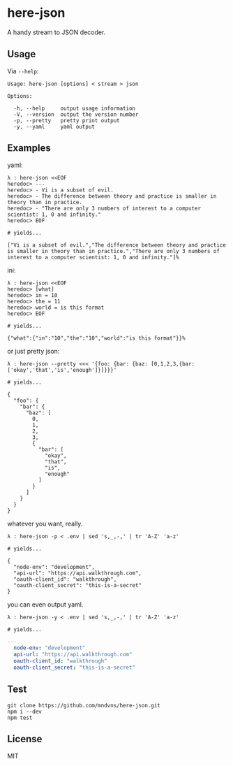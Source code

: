 # here-json

A handy stream to JSON decoder.

## Usage

Via `--help`:

    Usage: here-json [options] < stream > json

    Options:

      -h, --help     output usage information
      -V, --version  output the version number
      -p, --pretty   pretty print output
      -y, --yaml     yaml output

## Examples

yaml:

    λ : here-json <<EOF
    heredoc> ---
    heredoc> - Vi is a subset of evil.
    heredoc> - The difference between theory and practice is smaller in theory than in practice.
    heredoc> - "There are only 3 numbers of interest to a computer scientist: 1, 0 and infinity."
    heredoc> EOF

    # yields...

    ["Vi is a subset of evil.","The difference between theory and practice is smaller in theory than in practice.","There are only 3 numbers of interest to a computer scientist: 1, 0 and infinity."]%

ini:

    λ : here-json <<EOF
    heredoc> [what]
    heredoc> in = 10
    heredoc> the = 11
    heredoc> world = is this format
    heredoc> EOF

    # yields...

    {"what":{"in":"10","the":"10","world":"is this format"}}%

or just pretty json:

    λ : here-json --pretty <<< '{foo: {bar: {baz: [0,1,2,3,{bar:['okay','that','is','enough']}]}}}'

    # yields...

    {
      "foo": {
        "bar": {
          "baz": [
            0,
            1,
            2,
            3,
            {
              "bar": [
                "okay",
                "that",
                "is",
                "enough"
              ]
            }
          ]
        }
      }
    }

whatever you want, really.

    λ : here-json -p < .env | sed 's,_,-,' | tr 'A-Z' 'a-z'

    # yields...

    {
      "node-env": "development",
      "api-url": "https://api.walkthrough.com",
      "oauth-client_id": "walkthrough",
      "oauth-client_secret": "this-is-a-secret"
    }

you can even output yaml.

    λ : here-json -y < .env | sed 's,_,-,' | tr 'A-Z' 'a-z'

    # yields...

  ```yaml
  ---
    node-env: "development"
    api-url: "https://api.walkthrough.com"
    oauth-client_id: "walkthrough"
    oauth-client_secret: "this-is-a-secret"
  ```

## Test

    git clone https://github.com/mndvns/here-json.git
    npm i --dev
    npm test

## License

MIT

